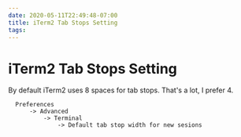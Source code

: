 ```yaml
---
date: 2020-05-11T22:49:48-07:00
title: iTerm2 Tab Stops Setting
tags: 
---
```


# iTerm2 Tab Stops Setting

By default iTerm2 uses 8 spaces for tab stops. That's a lot, I prefer 4.

```
  Preferences
      -> Advanced
          -> Terminal
              -> Default tab stop width for new sesions
```
